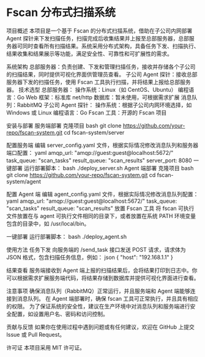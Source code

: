 # Fscan 分布式扫描系统
项目概述
本项目是一个基于 Fscan 的分布式扫描系统，借助在子公司内网部署 Agent 探针来下发扫描任务，扫描完成后收集结果并上报至总部服务器，总部服务器可同时查看所有扫描结果。系统采用分布式架构，具备任务下发、扫描执行、结果收集和结果展示等功能，满足安全性、可靠性和可扩展性的需求。

系统架构
总部服务器：负责创建、下发和管理扫描任务，接收并存储各个子公司的扫描结果，同时提供可视化界面供管理员查看。
子公司 Agent 探针：接收总部服务器下发的扫描任务，使用 Fscan 工具执行扫描，并将结果上报给总部服务器。
技术选型
总部服务器：
操作系统：Linux（如 CentOS、Ubuntu）
编程语言：Go
Web 框架：标准库 net/http
数据库：暂未使用，可根据需求扩展
消息队列：RabbitMQ
子公司 Agent 探针：
操作系统：根据子公司内网环境选择，如 Windows 或 Linux
编程语言：Go
Fscan 工具：开源的 Fscan 项目

安装与部署
服务端部署
克隆项目
bash
git clone https://github.com/your-repo/fscan-system.git
cd fscan-system/server

配置服务端
编辑 server_config.yaml 文件，根据实际情况修改消息队列和服务器端口配置：
yaml
amqp_url: "amqp://guest:guest@localhost:5672/"
task_queue: "scan_tasks"
result_queue: "scan_results"
server_port: 8080
一键部署
运行部署脚本：
bash
./deploy_server.sh
Agent 端部署
克隆项目
bash
git clone https://github.com/your-repo/fscan-system.git
cd fscan-system/agent

配置 Agent 端
编辑 agent_config.yaml 文件，根据实际情况修改消息队列配置：
yaml
amqp_url: "amqp://guest:guest@localhost:5672/"
task_queue: "scan_tasks"
result_queue: "scan_results"
放置 Fscan 工具
将 fscan 可执行文件放置在与 agent 可执行文件相同的目录下，或者放置在系统 PATH 环境变量包含的目录中，如 /usr/local/bin。

一键部署
运行部署脚本：
bash
./deploy_agent.sh

使用方法
任务下发
向服务端的 /send_task 接口发送 POST 请求，请求体为 JSON 格式，包含扫描任务信息，例如：
json
{
    "host": "192.168.1.1"
}

结果查看
服务端接收到 Agent 端上报的扫描结果后，会将结果打印到日志中。你可以根据需求扩展服务端代码，将结果存储到数据库并提供可视化界面进行查看。

注意事项
确保消息队列（RabbitMQ）正常运行，并且服务端和 Agent 端能够连接到消息队列。
在 Agent 端部署时，确保 fscan 工具可正常执行，并且具有相应的权限。
为了保证系统的安全性，建议在生产环境中对消息队列和服务端进行安全配置，如设置用户名、密码和访问控制。

贡献与反馈
如果你在使用过程中遇到问题或有任何建议，欢迎在 GitHub 上提交 Issue 或 Pull Request。

许可证
本项目采用 MIT 许可证。

